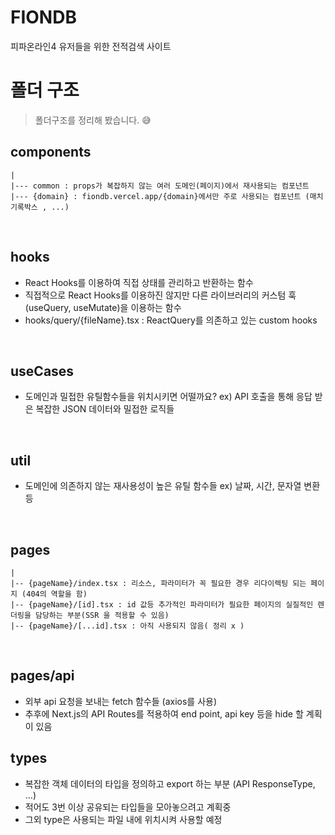 # FIONDB

피파온라인4 유저들을 위한 전적검색 사이트

# 폴더 구조

> 폴더구조를 정리해 봤습니다. 😅

## components

```
|
|--- common : props가 복잡하지 않는 여러 도메인(페이지)에서 재사용되는 컴포넌트
|--- {domain} : fiondb.vercel.app/{domain}에서만 주로 사용되는 컴포넌트 (매치기록박스 , ...)
```

<br>

## hooks

- React Hooks를 이용하여 직접 상태를 관리하고 반환하는 함수
- 직접적으로 React Hooks를 이용하진 않지만 다른 라이브러리의 커스텀 훅(useQuery, useMutate)을 이용하는 함수
- hooks/query/{fileName}.tsx : ReactQuery를 의존하고 있는 custom hooks

<br>

## useCases

- 도메인과 밀접한 유틸함수들을 위치시키면 어떨까요? ex) API 호출을 통해 응답 받은 복잡한 JSON 데이터와 밀접한 로직들

<br>

## util

- 도메인에 의존하지 않는 재사용성이 높은 유틸 함수들 ex) 날짜, 시간, 문자열 변환 등

<br>

## pages

```
|
|-- {pageName}/index.tsx : 리소스, 파라미터가 꼭 필요한 경우 리다이렉팅 되는 페이지 (404의 역할을 함)
|-- {pageName}/[id].tsx : id 값등 추가적인 파라미터가 필요한 페이지의 실질적인 렌더링을 담당하는 부분(SSR 을 적용할 수 있음)
|-- {pageName}/[...id].tsx : 아직 사용되지 않음( 정리 x )
```

<br>

## pages/api

- 외부 api 요청을 보내는 fetch 함수들 (axios를 사용)
- 추후에 Next.js의 API Routes를 적용하여 end point, api key 등을 hide 할 계획이 있음

## types

- 복잡한 객체 데이터의 타입을 정의하고 export 하는 부분 (API ResponseType, ...)
- 적어도 3번 이상 공유되는 타입들을 모아놓으려고 계획중
- 그외 type은 사용되는 파일 내에 위치시켜 사용할 예정
